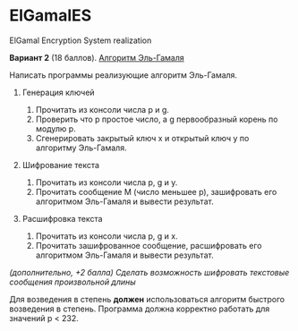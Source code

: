 # ElGamalES
ElGamal Encryption System realization

**Вариант 2** (18 баллов). [Алгоритм Эль-Гамаля](https://ru.wikipedia.org/wiki/Схема_Эль-Гамаля)

Написать программы реализующие алгоритм Эль-Гамаля. 

1. Генерация ключей

    1. Прочитать из консоли числа p и g.
    2. Проверить что p простое число, а g первообразный корень по модулю p.
    3. Сгенерировать закрытый ключ x и открытый ключ y по алгоритму Эль-Гамаля.

2. Шифрование текста

    1. Прочитать из консоли числа p, g и y.
    2. Прочитать сообщение M (число меньшее p), зашифровать его алгоритмом Эль-Гамаля и вывести результат.

3. Расшифровка текста

    1. Прочитать из консоли числа p, g и x.
    2. Прочитать зашифрованное сообщение, расшифровать его алгоритмом Эль-Гамаля и вывести результат.

*(дополнительно, +2 балла) Сделать возможность шифровать текстовые сообщения произвольной длины*

Для возведения в степень **должен** использоваться алгоритм быстрого возведения в степень. Программа должна корректно работать для значений p < 232. 

